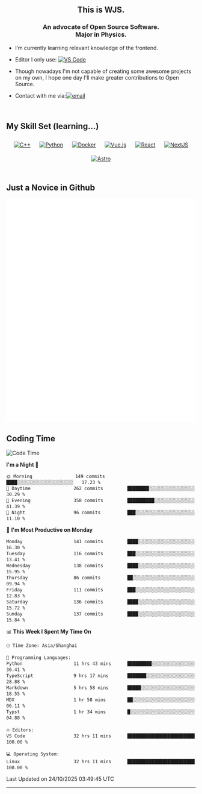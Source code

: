 ## <div align="center">This is WJS.</div>  
  

### <div align="center">An advocate of Open Source Software.<br>Major in Physics.</div>  
  

- I’m currently learning relevant knowledge of the frontend.  
  

- Editor I only use: [![VS Code](https://img.shields.io/badge/-VS%20Code-007ACC?style=plastic&logo=visual-studio-code)](https://code.visualstudio.com/)  
  

- Though nowadays I'm not capable of creating some awesome projects on my own, I hope one day I'll make greater contributions to Open Source.  
  

- Contact with me via:[![email](https://img.shields.io/badge/My-e--mail-red)](mailto:wjs@wjsphy.top)  
  

<br/>  


## My Skill Set (learning...)
<div align="center">  
<a href="https://www.cplusplus.com/" target="_blank"><img style="margin: 10px" src="https://profilinator.rishav.dev/skills-assets/cplusplus-original.svg" alt="C++" height="50" /></a>  
<a href="https://www.python.org/" target="_blank"><img style="margin: 10px" src="https://profilinator.rishav.dev/skills-assets/python-original.svg" alt="Python" height="50" /></a>  
<a href="https://www.docker.com/" target="_blank"><img style="margin: 10px" src="https://profilinator.rishav.dev/skills-assets/docker-original-wordmark.svg" alt="Docker" height="50" /></a>  
<a href="https://vuejs.org/" target="_blank"><img style="margin: 10px" src="https://profilinator.rishav.dev/skills-assets/vuejs-original-wordmark.svg" alt="Vue.js" height="50" /></a>  
<a href="https://reactjs.org/" target="_blank"><img style="margin: 10px" src="https://profilinator.rishav.dev/skills-assets/react-original-wordmark.svg" alt="React" height="50" /></a>  
<a href="https://nextjs.org/" target="_blank"><img style="margin: 10px" src="https://profilinator.rishav.dev/skills-assets/nextjs.png" alt="NextJS" height="50" /></a>  
<a href="https://www.astro.build/" target="_blank"><img style="margin: 10px" src="https://profilinator.rishav.dev/skills-assets/astro.svg" alt="Astro" height="50" /></a>   
</div>

<br/>  


## Just a Novice in Github  
![](https://raw.githubusercontent.com/wjsoj/github-stats-transparent/output/generated/overview.svg)
![](https://raw.githubusercontent.com/wjsoj/github-stats-transparent/output/generated/languages.svg)

## Coding Time

<!--START_SECTION:waka-->
![Code Time](http://img.shields.io/badge/Code%20Time-1%2C502%20hrs-blue)

**I'm a Night 🦉** 

```text
🌞 Morning                149 commits         ████░░░░░░░░░░░░░░░░░░░░░   17.23 % 
🌆 Daytime                262 commits         ████████░░░░░░░░░░░░░░░░░   30.29 % 
🌃 Evening                358 commits         ██████████░░░░░░░░░░░░░░░   41.39 % 
🌙 Night                  96 commits          ███░░░░░░░░░░░░░░░░░░░░░░   11.10 % 
```
📅 **I'm Most Productive on Monday** 

```text
Monday                   141 commits         ████░░░░░░░░░░░░░░░░░░░░░   16.30 % 
Tuesday                  116 commits         ███░░░░░░░░░░░░░░░░░░░░░░   13.41 % 
Wednesday                138 commits         ████░░░░░░░░░░░░░░░░░░░░░   15.95 % 
Thursday                 86 commits          ██░░░░░░░░░░░░░░░░░░░░░░░   09.94 % 
Friday                   111 commits         ███░░░░░░░░░░░░░░░░░░░░░░   12.83 % 
Saturday                 136 commits         ████░░░░░░░░░░░░░░░░░░░░░   15.72 % 
Sunday                   137 commits         ████░░░░░░░░░░░░░░░░░░░░░   15.84 % 
```


📊 **This Week I Spent My Time On** 

```text
🕑︎ Time Zone: Asia/Shanghai

💬 Programming Languages: 
Python                   11 hrs 43 mins      █████████░░░░░░░░░░░░░░░░   36.41 % 
TypeScript               9 hrs 17 mins       ███████░░░░░░░░░░░░░░░░░░   28.88 % 
Markdown                 5 hrs 58 mins       █████░░░░░░░░░░░░░░░░░░░░   18.55 % 
MDX                      1 hr 58 mins        ██░░░░░░░░░░░░░░░░░░░░░░░   06.11 % 
Typst                    1 hr 34 mins        █░░░░░░░░░░░░░░░░░░░░░░░░   04.88 % 

🔥 Editors: 
VS Code                  32 hrs 11 mins      █████████████████████████   100.00 % 

💻 Operating System: 
Linux                    32 hrs 11 mins      █████████████████████████   100.00 % 
```


 Last Updated on 24/10/2025 03:49:45 UTC
<!--END_SECTION:waka-->

----

<!--
**wjsoj/wjsoj** is a ✨ _special_ ✨ repository because its `README.md` (this file) appears on your GitHub profile.

Here are some ideas to get you started:

- 🔭 I’m currently working on ...
- 🌱 I’m currently learning ...
- 👯 I’m looking to collaborate on ...
- 🤔 I’m looking for help with ...
- 💬 Ask me about ...
- 📫 How to reach me: ...
- 😄 Pronouns: ...
- ⚡ Fun fact: ...
-->
